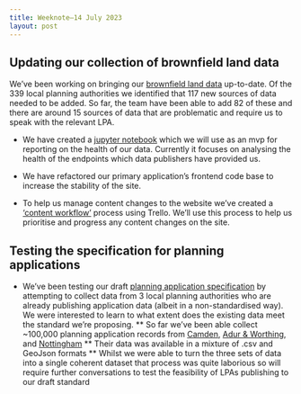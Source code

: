 ```yaml
---
title: Weeknote—14 July 2023
layout: post
---
```


## Updating our collection of brownfield land data

We’ve been working on bringing our [brownfield land data](https://www.planning.data.gov.uk/dataset/brownfield-land) up-to-date. Of the 339 local planning authorities we identified that 117 new sources of data needed to be added. So far, the team have been able to add 82 of these and there are around 15 sources of data that are problematic and require us to speak with the relevant LPA.

* We have created a [jupyter notebook](https://github.com/digital-land/jupyter-analysis/blob/main/service_report/service_report.ipynb) which we will use as an mvp for reporting on the health of our data. Currently it focuses on analysing the health of the endpoints which data publishers have provided us.

* We have refactored our primary application’s frontend code base to increase the stability of the site.

* To help us manage content changes to the website we’ve created a [‘content workflow’](https://trello.com/b/KY2rfd4u/content-requests) process using Trello. We’ll use this process to help us prioritise and progress any content changes on the site.

## Testing the specification for planning applications

* We’ve been testing our draft [planning application specification](https://digital-land.github.io/specification/specification/planning-application/) by attempting to collect data from 3 local planning authorities who are already publishing application data (albeit in a non-standardised way). We were interested to learn to what extent does the existing data meet the standard we’re proposing.
** So far we’ve been able collect ~100,000 planning application records from [Camden](https://opendata.camden.gov.uk/Environment/Planning-Applications/2eiu-s2cw), [Adur & Worthing](https://www.adur-worthing.gov.uk/datasets/#planning), and [Nottingham](https://www.opendatanottingham.org.uk/dataset.aspx?id=28)
** Their data was available in a mixture of .csv and GeoJson formats
** Whilst we were able to turn the three sets of data into a single coherent dataset that process was quite laborious so will require further conversations to test the feasibility of LPAs publishing to our draft standard
